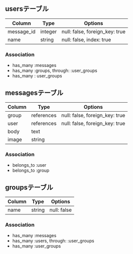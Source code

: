 ## usersテーブル

|Column|Type|Options|
|------|----|-------|
|message_id|integer|null: false, foreign_key: true|
|name|string|null: false, index: true|

### Association
- has_many :messages
- has_many :groups, through: :user_groups
- has_many : user_groups


## messagesテーブル

|Column|Type|Options|
|------|----|-------|
|group|references|null: false, foreign_key: true|
|user|references|null: false, foreign_key: true|
|body|text||
|image|string||


### Association
- belongs_to :user
- belongs_to :group


## groupsテーブル

|Column|Type|Options|
|------|----|-------|
|name|string|null: false|


### Association
- has_many :messages
- has_many :users, through: :user_groups
- has_many :user_groups



